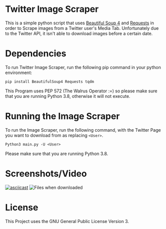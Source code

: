 # Twitter Image Scraper

This is a simple python script that uses [Beautiful Soup 4](https://pypi.org/project/beautifulsoup4/) and [Requests](https://pypi.org/project/requests2/) in order to Scrape images from a Twitter user's Media Tab. Unfortunately due to the Twitter API, it isn't able to download images before a certain date.

# Dependencies
To run Twitter Image Scraper, run the following pip command in your python environment:

```pip install BeautifulSoup4 Requests tqdm```

This Program uses PEP 572 (The Walrus Operator :=) so please make sure that you are running Python 3.8, otherwise it will not execute.
# Running the Image Scraper

To run the Image Scraper, run the following command, with the Twitter Page you want to download from as replacing `<User>`.

```Python3 main.py -U <User>```

Please make sure that you are running Python 3.8.

# Screenshots/Video
[![asciicast](https://asciinema.org/a/WWmTLK4WRygzHdpY2lT67w8en.svg)](https://asciinema.org/a/WWmTLK4WRygzHdpY2lT67w8en)
![Files when downloaded](https://user-images.githubusercontent.com/15014078/68304160-4e601d80-00f9-11ea-8d77-572e9123adfc.png)

# License

This Project uses the GNU General Public License Version 3.
